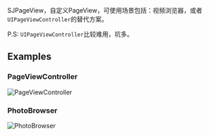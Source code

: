 SJPageView，自定义PageView，可使用场景包括：视频浏览器，或者`UIPageViewController`的替代方案。

P.S: `UIPageViewController`比较难用，坑多。

## Examples

### PageViewController

![PageViewController](../Snapshots/PageViewController.gif)

### PhotoBrowser

![PhotoBrowser](../Snapshots/PhotoBrowser.gif)
